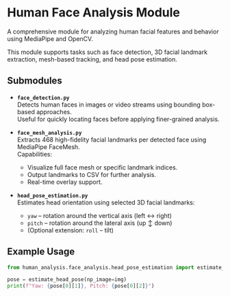 # Human Face Analysis Module

A comprehensive module for analyzing human facial features and behavior using MediaPipe and OpenCV.

This module supports tasks such as face detection, 3D facial landmark extraction, mesh-based tracking, and head pose estimation.


## Submodules

- **`face_detection.py`**  
  Detects human faces in images or video streams using bounding box-based approaches.  
  Useful for quickly locating faces before applying finer-grained analysis.

- **`face_mesh_analysis.py`**  
  Extracts 468 high-fidelity facial landmarks per detected face using MediaPipe FaceMesh.  
  Capabilities:
  - Visualize full face mesh or specific landmark indices.
  - Output landmarks to CSV for further analysis.
  - Real-time overlay support.

- **`head_pose_estimation.py`**  
  Estimates head orientation using selected 3D facial landmarks:
  - `yaw` – rotation around the vertical axis (left ↔ right)
  - `pitch` – rotation around the lateral axis (up ↕ down)
  - (Optional extension: `roll` – tilt)


## Example Usage

```python
from human_analysis.face_analysis.head_pose_estimation import estimate_head_pose

pose = estimate_head_pose(np_image=img)
print(f"Yaw: {pose[0][1]}, Pitch: {pose[0][2]}")
```
